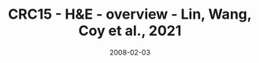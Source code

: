 ---
title: CRC15 - H&E - overview - Lin, Wang, Coy et al., 2021
image: https://labsyspharm.github.io/HTA-CRCATLAS-1/images/thumbnail-crc15-he-overview.jpg
date: '2008-02-03'
minerva_link: https://labsyspharm.github.io/HTA-CRCATLAS-1/minerva/crc15-he-overview.html
info_link: null
show_page_link: false
tag: overview
---